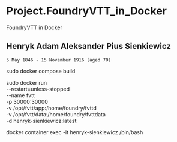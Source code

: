 # Project.FoundryVTT_in_Docker
FoundryVTT in Docker

## Henryk Adam Aleksander Pius Sienkiewicz
`5 May 1846 - 15 November 1916 (aged 70)`

sudo docker compose build

sudo docker run \
--restart=unless-stopped \
--name fvtt \
-p 30000:30000 \
-v /opt/fvtt/app:/home/foundry/fvttd \
-v /opt/fvtt/data:/home/foundry/fvttdata \
-d henryk-sienkiewicz:latest

docker container exec -it henryk-sienkiewicz /bin/bash
